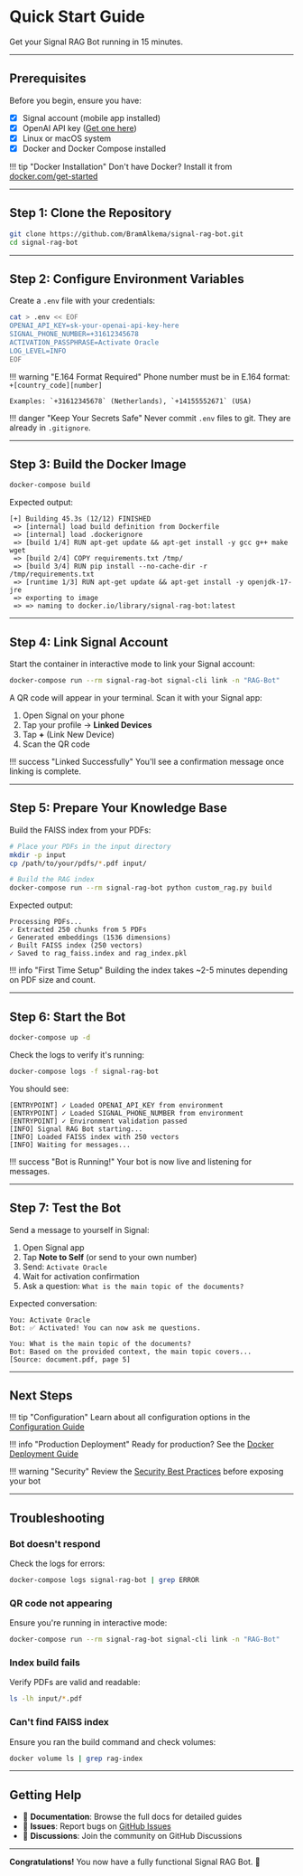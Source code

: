 # Quick Start Guide

Get your Signal RAG Bot running in 15 minutes.

---

## Prerequisites

Before you begin, ensure you have:

- [x] Signal account (mobile app installed)
- [x] OpenAI API key ([Get one here](https://platform.openai.com/api-keys))
- [x] Linux or macOS system
- [x] Docker and Docker Compose installed

!!! tip "Docker Installation"
    Don't have Docker? Install it from [docker.com/get-started](https://www.docker.com/get-started)

---

## Step 1: Clone the Repository

```bash
git clone https://github.com/BramAlkema/signal-rag-bot.git
cd signal-rag-bot
```

---

## Step 2: Configure Environment Variables

Create a `.env` file with your credentials:

```bash
cat > .env << EOF
OPENAI_API_KEY=sk-your-openai-api-key-here
SIGNAL_PHONE_NUMBER=+31612345678
ACTIVATION_PASSPHRASE=Activate Oracle
LOG_LEVEL=INFO
EOF
```

!!! warning "E.164 Format Required"
    Phone number must be in E.164 format: `+[country_code][number]`

    Examples: `+31612345678` (Netherlands), `+14155552671` (USA)

!!! danger "Keep Your Secrets Safe"
    Never commit `.env` files to git. They are already in `.gitignore`.

---

## Step 3: Build the Docker Image

```bash
docker-compose build
```

Expected output:
```
[+] Building 45.3s (12/12) FINISHED
 => [internal] load build definition from Dockerfile
 => [internal] load .dockerignore
 => [build 1/4] RUN apt-get update && apt-get install -y gcc g++ make wget
 => [build 2/4] COPY requirements.txt /tmp/
 => [build 3/4] RUN pip install --no-cache-dir -r /tmp/requirements.txt
 => [runtime 1/3] RUN apt-get update && apt-get install -y openjdk-17-jre
 => exporting to image
 => => naming to docker.io/library/signal-rag-bot:latest
```

---

## Step 4: Link Signal Account

Start the container in interactive mode to link your Signal account:

```bash
docker-compose run --rm signal-rag-bot signal-cli link -n "RAG-Bot"
```

A QR code will appear in your terminal. Scan it with your Signal app:

1. Open Signal on your phone
2. Tap your profile → **Linked Devices**
3. Tap **+** (Link New Device)
4. Scan the QR code

!!! success "Linked Successfully"
    You'll see a confirmation message once linking is complete.

---

## Step 5: Prepare Your Knowledge Base

Build the FAISS index from your PDFs:

```bash
# Place your PDFs in the input directory
mkdir -p input
cp /path/to/your/pdfs/*.pdf input/

# Build the RAG index
docker-compose run --rm signal-rag-bot python custom_rag.py build
```

Expected output:
```
Processing PDFs...
✓ Extracted 250 chunks from 5 PDFs
✓ Generated embeddings (1536 dimensions)
✓ Built FAISS index (250 vectors)
✓ Saved to rag_faiss.index and rag_index.pkl
```

!!! info "First Time Setup"
    Building the index takes ~2-5 minutes depending on PDF size and count.

---

## Step 6: Start the Bot

```bash
docker-compose up -d
```

Check the logs to verify it's running:

```bash
docker-compose logs -f signal-rag-bot
```

You should see:
```
[ENTRYPOINT] ✓ Loaded OPENAI_API_KEY from environment
[ENTRYPOINT] ✓ Loaded SIGNAL_PHONE_NUMBER from environment
[ENTRYPOINT] ✓ Environment validation passed
[INFO] Signal RAG Bot starting...
[INFO] Loaded FAISS index with 250 vectors
[INFO] Waiting for messages...
```

!!! success "Bot is Running!"
    Your bot is now live and listening for messages.

---

## Step 7: Test the Bot

Send a message to yourself in Signal:

1. Open Signal app
2. Tap **Note to Self** (or send to your own number)
3. Send: `Activate Oracle`
4. Wait for activation confirmation
5. Ask a question: `What is the main topic of the documents?`

Expected conversation:
```
You: Activate Oracle
Bot: ✅ Activated! You can now ask me questions.

You: What is the main topic of the documents?
Bot: Based on the provided context, the main topic covers...
[Source: document.pdf, page 5]
```

---

## Next Steps

!!! tip "Configuration"
    Learn about all configuration options in the [Configuration Guide](configuration.md)

!!! info "Production Deployment"
    Ready for production? See the [Docker Deployment Guide](../deployment/docker.md)

!!! warning "Security"
    Review the [Security Best Practices](../security/best-practices.md) before exposing your bot

---

## Troubleshooting

### Bot doesn't respond

Check the logs for errors:
```bash
docker-compose logs signal-rag-bot | grep ERROR
```

### QR code not appearing

Ensure you're running in interactive mode:
```bash
docker-compose run --rm signal-rag-bot signal-cli link -n "RAG-Bot"
```

### Index build fails

Verify PDFs are valid and readable:
```bash
ls -lh input/*.pdf
```

### Can't find FAISS index

Ensure you ran the build command and check volumes:
```bash
docker volume ls | grep rag-index
```

---

## Getting Help

- 📖 **Documentation**: Browse the full docs for detailed guides
- 🐛 **Issues**: Report bugs on [GitHub Issues](https://github.com/BramAlkema/signal-rag-bot/issues)
- 💬 **Discussions**: Join the community on GitHub Discussions

---

**Congratulations!** You now have a fully functional Signal RAG Bot. 🎉
